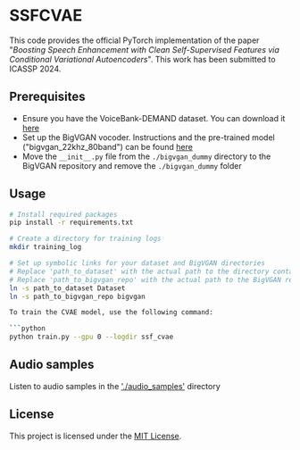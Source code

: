 # SSFCVAE
This code provides the official PyTorch implementation of the paper "_Boosting Speech Enhancement with Clean Self-Supervised Features via Conditional Variational Autoencoders_". This work has been submitted to ICASSP 2024.

## Prerequisites
* Ensure you have the VoiceBank-DEMAND dataset. You can download it [here](https://datashare.ed.ac.uk/handle/10283/2791)
* Set up the BigVGAN vocoder. Instructions and the pre-trained model ("bigvgan_22khz_80band") can be found [here](https://github.com/NVIDIA/BigVGAN)
* Move the `__init__.py` file from the `./bigvgan_dummy` directory to the BigVGAN repository and remove the `./bigvgan_dummy` folder 

## Usage
```bash
# Install required packages
pip install -r requirements.txt

# Create a directory for training logs
mkdir training_log

# Set up symbolic links for your dataset and BigVGAN directories
# Replace 'path_to_dataset' with the actual path to the directory containing the VoiceBank-DEMAND dataset folder
# Replace 'path_to_bigvgan_repo' with the actual path to the BigVGAN repository directory
ln -s path_to_dataset Dataset
ln -s path_to_bigvgan_repo bigvgan

To train the CVAE model, use the following command:

```python
python train.py --gpu 0 --logdir ssf_cvae
```

## Audio samples
Listen to audio samples in the ['./audio_samples'](./audio_samples) directory

## License
This project is licensed under the [MIT License](LICENSE).
